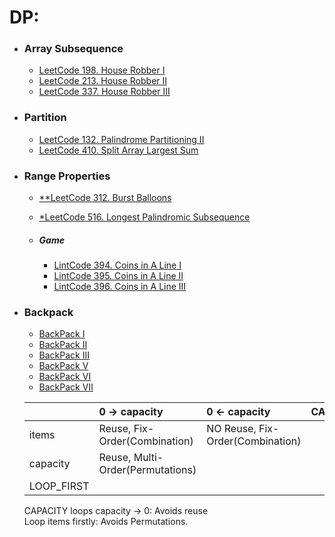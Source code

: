 # DP:

+ ### Array Subsequence
  + [LeetCode 198. House Robber I](/src/leetcode/p151to200/LeetCode198HouseRobberI.java)
  + [LeetCode 213. House Robber II](/src/leetcode/p201to250/LeetCode213HouseRobberII.java)
  + [LeetCode 337. House Robber III](/src/leetcode/p301to350/LeetCode337HouseRobberIII.java)

+ ### Partition
  + [LeetCode 132. Palindrome Partitioning II](/src/leetcode/p101to150/LeetCode132PalindromePartitioningII.java)
  + [LeetCode 410. Split Array Largest Sum](/src/leetcode/p401to450/LeetCode410SplitArrayLargestSum.java)

+ ### Range Properties
  + [**LeetCode 312. Burst Balloons](/src/leetcode/p301to350/LeetCode312BurstBalloons.java)
  + [*LeetCode 516. Longest Palindromic Subsequence](/src/leetcode/p501to550/LeetCode516LongestPalindromicSubsequence.java)

  + ##### Game
    + [LintCode 394. Coins in A Line I](/src/lintcode/p351to400/LintCode394CoinsInALineI.java)
    + [LintCode 395. Coins in A Line II](/src/lintcode/p351to400/LintCode395CoinsInALineII.java)
    + [LintCode 396. Coins in A Line III](/src/lintcode/p351to400/LintCode396CoinsInALineIII.java)

+ ### Backpack
  + [BackPack I](/src/jiuzhang/dp/backpack/BackPackI.java)
  + [BackPack II](/src/jiuzhang/dp/backpack/BackPackII.java)
  + [BackPack III](/src/jiuzhang/dp/backpack/BackPackIII.java)
  + [BackPack V](/src/jiuzhang/dp/backpack/BackPackV.java)
  + [BackPack VI](/src/jiuzhang/dp/backpack/BackPackVI.java)
  + [BackPack VII](/src/jiuzhang/dp/backpack/BackPackVII.java)

  |            | 0 -> capacity                    | 0 <- capacity                        | CAPACITY |
  |:-----------|:---------------------------------|:-------------------------------------|:---------|
  | items      | Reuse, Fix-Order(Combination)    | NO Reuse, Fix-Order(Combination) |          |
  | capacity   | Reuse, Multi-Order(Permutations) |                                      |          |
  | LOOP_FIRST |                                  |                                      |          |

  CAPACITY loops capacity -> 0: Avoids reuse  
  Loop items firstly: Avoids Permutations.
